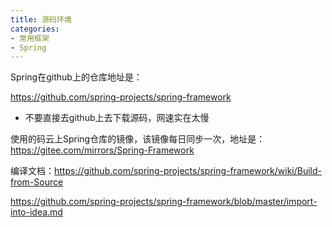 ```yaml
---
title: 源码环境
categories: 
- 常用框架
- Spring
---
```


Spring在github上的仓库地址是：

https://github.com/spring-projects/spring-framework

* 不要直接去github上去下载源码，网速实在太慢

使用的码云上Spring仓库的镜像，该镜像每日同步一次，地址是：https://gitee.com/mirrors/Spring-Framework

编译文档：https://github.com/spring-projects/spring-framework/wiki/Build-from-Source

https://github.com/spring-projects/spring-framework/blob/master/import-into-idea.md